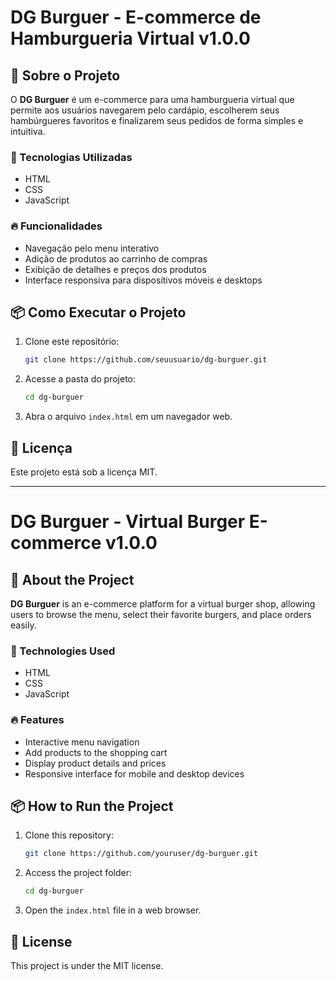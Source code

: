 # DG Burguer - E-commerce de Hamburgueria Virtual v1.0.0

## 📌 Sobre o Projeto
O **DG Burguer** é um e-commerce para uma hamburgueria virtual que permite aos usuários navegarem pelo cardápio, escolherem seus hambúrgueres favoritos e finalizarem seus pedidos de forma simples e intuitiva.

### 🚀 Tecnologias Utilizadas
- HTML
- CSS
- JavaScript

### 🔥 Funcionalidades
- Navegação pelo menu interativo
- Adição de produtos ao carrinho de compras
- Exibição de detalhes e preços dos produtos
- Interface responsiva para dispositivos móveis e desktops

## 📦 Como Executar o Projeto
1. Clone este repositório:
   ```bash
   git clone https://github.com/seuusuario/dg-burguer.git
   ```
2. Acesse a pasta do projeto:
   ```bash
   cd dg-burguer
   ```
3. Abra o arquivo `index.html` em um navegador web.

## 📄 Licença
Este projeto está sob a licença MIT.

---

# DG Burguer - Virtual Burger E-commerce v1.0.0

## 📌 About the Project
**DG Burguer** is an e-commerce platform for a virtual burger shop, allowing users to browse the menu, select their favorite burgers, and place orders easily.

### 🚀 Technologies Used
- HTML
- CSS
- JavaScript

### 🔥 Features
- Interactive menu navigation
- Add products to the shopping cart
- Display product details and prices
- Responsive interface for mobile and desktop devices

## 📦 How to Run the Project
1. Clone this repository:
   ```bash
   git clone https://github.com/youruser/dg-burguer.git
   ```
2. Access the project folder:
   ```bash
   cd dg-burguer
   ```
3. Open the `index.html` file in a web browser.

## 📄 License
This project is under the MIT license.
